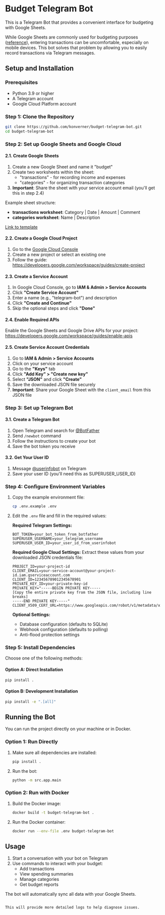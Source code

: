 # Budget Telegram Bot

This is a Telegram Bot that provides a convenient interface for budgeting with Google Sheets.

While Google Sheets are commonly used for budgeting purposes ([reference](https://www.reddit.com/r/personalfinance/comments/c4mzfe/i_made_a_google_sheet_to_replace_quicken/)), entering transactions can be uncomfortable, especially on mobile devices. This bot solves that problem by allowing you to easily record transactions via Telegram messages.

## Setup and Installation

### Prerequisites

- Python 3.9 or higher
- A Telegram account
- Google Cloud Platform account

### Step 1: Clone the Repository

```bash
git clone https://github.com/konverner/budget-telegram-bot.git
cd budget-telegram-bot
```

### Step 2: Set up Google Sheets and Google Cloud

#### 2.1. Create Google Sheets

1. Create a new Google Sheet and name it "budget"
2. Create two worksheets within the sheet:
   - "transactions" - for recording income and expenses
   - "categories" - for organizing transaction categories
3. **Important**: Share the sheet with your service account email (you'll get this in step 2.4)

Example sheet structure:
- **transactions worksheet**: Category	| Date |	Amount | Comment
- **categories worksheet**: Name |	Description

[Link to template](https://docs.google.com/spreadsheets/d/1ZVs01UAhXfcVZzK2blTXyyFx1nu15XYd4vKt4zI27xY/edit?usp=sharing)

#### 2.2. Create a Google Cloud Project

1. Go to the [Google Cloud Console](https://console.cloud.google.com/)
2. Create a new project or select an existing one
3. Follow the guide: https://developers.google.com/workspace/guides/create-project

#### 2.3. Create a Service Account

1. In Google Cloud Console, go to **IAM & Admin > Service Accounts**
2. Click **"Create Service Account"**
3. Enter a name (e.g., "telegram-bot") and description
4. Click **"Create and Continue"**
5. Skip the optional steps and click **"Done"**

#### 2.4. Enable Required APIs

Enable the Google Sheets and Google Drive APIs for your project: https://developers.google.com/workspace/guides/enable-apis

#### 2.5. Create Service Account Credentials

1. Go to **IAM & Admin > Service Accounts**
2. Click on your service account
3. Go to the **"Keys"** tab
4. Click **"Add Key" > "Create new key"**
5. Select **"JSON"** and click **"Create"**
6. Save the downloaded JSON file securely
7. **Important**: Share your Google Sheet with the `client_email` from this JSON file

### Step 3: Set up Telegram Bot

#### 3.1. Create a Telegram Bot

1. Open Telegram and search for [@BotFather](https://t.me/BotFather)
2. Send `/newbot` command
3. Follow the instructions to create your bot
4. Save the bot token you receive

#### 3.2. Get Your User ID

1. Message [@userinfobot](https://t.me/userinfobot) on Telegram
2. Save your user ID (you'll need this as SUPERUSER_USER_ID)

### Step 4: Configure Environment Variables

1. Copy the example environment file:
   ```bash
   cp .env.example .env
   ```

2. Edit the `.env` file and fill in the required values:

   **Required Telegram Settings:**
   ```env
   BOT_TOKEN=your_bot_token_from_botfather
   SUPERUSER_USERNAME=your_telegram_username
   SUPERUSER_USER_ID=your_user_id_from_userinfobot
   ```

   **Required Google Cloud Settings:**
   Extract these values from your downloaded JSON credentials file:
   ```env
   PROJECT_ID=your-project-id
   CLIENT_EMAIL=your-service-account@your-project-id.iam.gserviceaccount.com
   CLIENT_ID=123456789012345678901
   PRIVATE_KEY_ID=your-private-key-id
   PRIVATE_KEY="-----BEGIN PRIVATE KEY-----
   [Copy the entire private key from the JSON file, including line breaks]
   -----END PRIVATE KEY-----"
   CLIENT_X509_CERT_URL=https://www.googleapis.com/robot/v1/metadata/x509/...
   ```

   **Optional Settings:**
   - Database configuration (defaults to SQLite)
   - Webhook configuration (defaults to polling)
   - Anti-flood protection settings

### Step 5: Install Dependencies

Choose one of the following methods:

#### Option A: Direct Installation
```bash
pip install .
```

#### Option B: Development Installation
```bash
pip install -e ".[all]"
```

## Running the Bot

You can run the project directly on your machine or in Docker.

### Option 1: Run Directly

1. Make sure all dependencies are installed:
   ```bash
   pip install .
   ```

2. Run the bot:
   ```bash
   python -m src.app.main
   ```

### Option 2: Run with Docker

1. Build the Docker image:
   ```bash
   docker build -t budget-telegram-bot .
   ```

2. Run the Docker container:
   ```bash
   docker run --env-file .env budget-telegram-bot
   ```

## Usage

1. Start a conversation with your bot on Telegram
2. Use commands to interact with your budget:
   - Add transactions
   - View spending summaries
   - Manage categories
   - Get budget reports

The bot will automatically sync all data with your Google Sheets.
```

This will provide more detailed logs to help diagnose issues.

